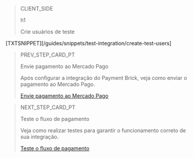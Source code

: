 > CLIENT_SIDE
>
> h1
>
> Crie usuários de teste

[TXTSNIPPET][/guides/snippets/test-integration/create-test-users]

> PREV_STEP_CARD_PT
>
> Envie pagamento ao Mercado Pago
>
> Após configurar a integração do Payment Brick, veja como enviar o pagamento ao Mercado Pago.
>
> [Envie pagamento ao Mercado Pago](/developers/pt/docs/checkout-bricks/payment-brick/payment-submission)

> NEXT_STEP_CARD_PT 
>
> Teste o fluxo de pagamento
>
> Veja como realizar testes para garantir o funcionamento correto de sua integração.
>
> [Teste o fluxo de pagamento](/developers/pt/docs/checkout-bricks/payment-brick/integration-test/test-payment-flow) 